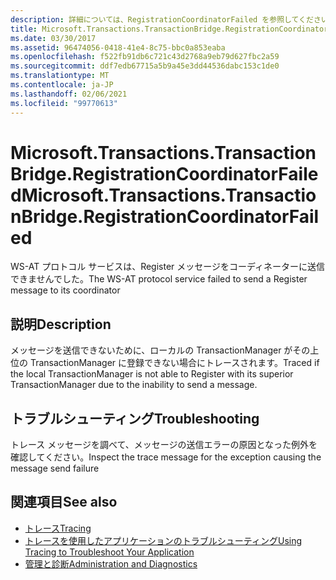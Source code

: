 ```yaml
---
description: 詳細については、RegistrationCoordinatorFailed を参照してください。
title: Microsoft.Transactions.TransactionBridge.RegistrationCoordinatorFailed
ms.date: 03/30/2017
ms.assetid: 96474056-0418-41e4-8c75-bbc0a853eaba
ms.openlocfilehash: f522fb91db6c721c43d2768a9eb79d627fbc2a59
ms.sourcegitcommit: ddf7edb67715a5b9a45e3dd44536dabc153c1de0
ms.translationtype: MT
ms.contentlocale: ja-JP
ms.lasthandoff: 02/06/2021
ms.locfileid: "99770613"
---
```

# <a name="microsofttransactionstransactionbridgeregistrationcoordinatorfailed"></a><span data-ttu-id="548a2-103">Microsoft.Transactions.TransactionBridge.RegistrationCoordinatorFailed</span><span class="sxs-lookup"><span data-stu-id="548a2-103">Microsoft.Transactions.TransactionBridge.RegistrationCoordinatorFailed</span></span>

<span data-ttu-id="548a2-104">WS-AT プロトコル サービスは、Register メッセージをコーディネーターに送信できませんでした。</span><span class="sxs-lookup"><span data-stu-id="548a2-104">The WS-AT protocol service failed to send a Register message to its coordinator</span></span>  
  
## <a name="description"></a><span data-ttu-id="548a2-105">説明</span><span class="sxs-lookup"><span data-stu-id="548a2-105">Description</span></span>  

 <span data-ttu-id="548a2-106">メッセージを送信できないために、ローカルの TransactionManager がその上位の TransactionManager に登録できない場合にトレースされます。</span><span class="sxs-lookup"><span data-stu-id="548a2-106">Traced if the local TransactionManager is not able to Register with its superior TransactionManager due to the inability to send a message.</span></span>  
  
## <a name="troubleshooting"></a><span data-ttu-id="548a2-107">トラブルシューティング</span><span class="sxs-lookup"><span data-stu-id="548a2-107">Troubleshooting</span></span>  

 <span data-ttu-id="548a2-108">トレース メッセージを調べて、メッセージの送信エラーの原因となった例外を確認してください。</span><span class="sxs-lookup"><span data-stu-id="548a2-108">Inspect the trace message for the exception causing the message send failure</span></span>  
  
## <a name="see-also"></a><span data-ttu-id="548a2-109">関連項目</span><span class="sxs-lookup"><span data-stu-id="548a2-109">See also</span></span>

- [<span data-ttu-id="548a2-110">トレース</span><span class="sxs-lookup"><span data-stu-id="548a2-110">Tracing</span></span>](index.md)
- [<span data-ttu-id="548a2-111">トレースを使用したアプリケーションのトラブルシューティング</span><span class="sxs-lookup"><span data-stu-id="548a2-111">Using Tracing to Troubleshoot Your Application</span></span>](using-tracing-to-troubleshoot-your-application.md)
- [<span data-ttu-id="548a2-112">管理と診断</span><span class="sxs-lookup"><span data-stu-id="548a2-112">Administration and Diagnostics</span></span>](../index.md)

